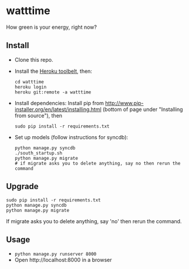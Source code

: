 watttime
========

How green is your energy, right now?


Install
-------
* Clone this repo.
* Install the [Heroku toolbelt](https://toolbelt.heroku.com/), then:
    ````
    cd watttime
    heroku login
    heroku git:remote -a watttime
    ````

* Install dependencies: Install pip from http://www.pip-installer.org/en/latest/installing.html (bottom of page under "Installing from source"), then
    ````
    sudo pip install -r requirements.txt
    ````    

* Set up models (follow instructions for syncdb):
    ````
    python manage.py syncdb
    ./south_startup.sh
    python manage.py migrate
    # if migrate asks you to delete anything, say no then rerun the command
    ````

Upgrade
---------
````
sudo pip install -r requirements.txt
python manage.py syncdb
python manage.py migrate
````
If migrate asks you to delete anything, say 'no' then rerun the command.

Usage
-------
* ````python manage.py runserver 8000````
* Open http://localhost:8000 in a browser
